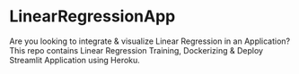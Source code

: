 # LinearRegressionApp
Are you looking to integrate &amp; visualize Linear Regression in an Application? This repo contains Linear Regression Training, Dockerizing &amp; Deploy Streamlit Application using Heroku. 

